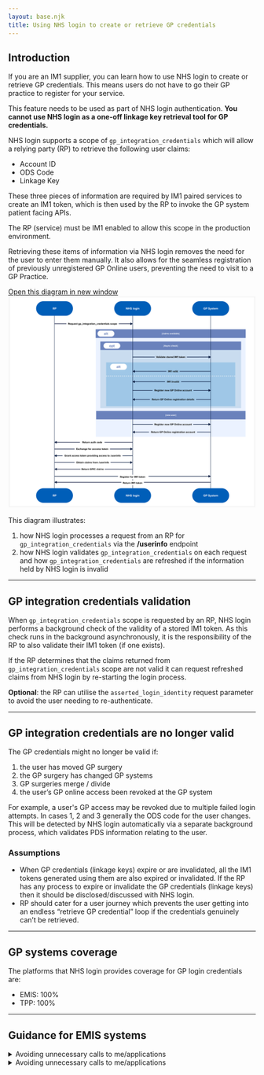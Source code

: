 ```yaml
---
layout: base.njk
title: Using NHS login to create or retrieve GP credentials
---
```


## Introduction

If you are an IM1 supplier, you can learn how to use NHS login to create or retrieve GP credentials. This means users do not have to go their GP practice to register for your service.

This feature needs to be used as part of NHS login authentication. **You cannot use NHS login as a one-off linkage key retrieval tool for GP credentials.**

NHS login supports a scope of `gp_integration_credentials` which will allow a relying party (RP) to retrieve the following user claims:

- Account ID
- ODS Code
- Linkage Key

These three pieces of information are required by IM1 paired services to create an IM1 token, which is then used by the RP to invoke the GP system patient facing APIs. 

The RP (service) must be IM1 enabled to allow this scope in the production environment. 

Retrieving these items of information via NHS login removes the need for the user to enter them manually. It also allows for the seamless registration of previously unregistered GP Online users, preventing the need to visit to a GP Practice.

<div class="design-example">
<a href="https://raw.githubusercontent.com/nhsconnect/nhslogin/main/src/images/gp-credentials-diagram.png" class="design-example__pop-out" target="_blank">Open this diagram in new window</a>
    <div class="code-embed">
    <img class="nhsuk-image__img" src="https://github.com/nhsconnect/nhslogin/raw/main/src/images/gp-credentials-diagram.png" alt="Diagram illustrating GP credentials request and validation">
</div>
</div>

This diagram illustrates:
1. how NHS login processes a request from an RP for `gp_integration_credentials` via the **/userinfo** endpoint
2. how NHS login validates `gp_integration_credentials` on each request and how `gp_integration_credentials` are refreshed if the information held by NHS login is invalid

---

## GP integration credentials validation

When `gp_integration_credentials` scope is requested by an RP, NHS login performs a background check of the validity of a stored IM1 token. As this check runs in the background asynchronously, it is the responsibility of the RP to also validate their IM1 token (if one exists).

If the RP determines that the claims returned from `gp_integration_credentials` scope are not valid it can request refreshed claims from NHS login by re-starting the login process.

**Optional**: the RP can utilise the `asserted_login_identity` request parameter to avoid the user needing to re-authenticate.

---

## GP integration credentials are no longer valid

The GP credentials might no longer be valid if:

1. the user has moved GP surgery
2. the GP surgery has changed GP systems
3. GP surgeries merge / divide
4. the user’s GP online access been revoked at the GP system

For example, a user's GP access may be revoked due to multiple failed login attempts. In cases 1, 2 and 3 generally the ODS code for the user changes. This will be detected by NHS login automatically via a separate background process, which validates PDS information relating to the user.

### Assumptions

- When GP credentials (linkage keys) expire or are invalidated, all the IM1 tokens generated using them are also expired or invalidated. If the RP has any process to expire or invalidate the GP credentials (linkage keys) then it should be disclosed/discussed with NHS login.
- RP should cater for a user journey which prevents the user getting into an endless “retrieve GP credential” loop if the credentials genuinely can’t be retrieved.

---

## GP systems coverage

The platforms that NHS login provides coverage for GP login credentials are: 

- EMIS: 100%
- TPP: 100%

---

<div class="nhsuk-card nhsuk-card" id="NHSDS">
  <div class="nhsuk-card__content">
   <h2>Guidance for EMIS systems</h2>
  <details class="nhsuk-details nhsuk-expander--no-outline">
        <summary class="nhsuk-details__summary">
          <span class="nhsuk-details__summary-text">
           Avoiding unnecessary calls to me/applications
          </span>
        </summary>
         <div class="nhsuk-details__text nhsuk-grid-row">
      <div class="nhsuk-grid-column-full width"> 
<p>EMIS Web accounts can be reset, either by:</p>
 <ul>
<li>the user</li>
<li>the GP practice (for example, when suspicious activity is detected)</li> </ul>
<p>After a reset, the account enters a “Restricted” state until the user re-authenticates via NHS login.</div>
<h3>What do do in your application</h3>
<p>If your POST /Session response includes: "ApplicationLinkLevel": "Restricted", redirect the user back to NHS login.

They will be prompted to re-authenticate, lifting the restriction on their account.</p>
</div></div>
  <details class="nhsuk-details nhsuk-expander--no-outline">
        <summary class="nhsuk-details__summary">
          <span class="nhsuk-details__summary-text">
           Avoiding unnecessary calls to me/applications
          </span>
        </summary>
         <div class="nhsuk-details__text nhsuk-grid-row">
      <div class="nhsuk-grid-column-full width"> 
<p>Some partners are triggering unnecessary me/applications on every NHS login. This results in a confirmation email being sent to the user each time.</p>
To avoid this, follow these steps:
<h3>Initial login</h3>
      <ol>
        <li>When a user logs in via NHS login for the first time, you'll receive a linkage key.</li>
        <li>Use this linkage key to call me/applications and obtain the Access Identity GUID.</li> 
       <li>Store both the linkage key and the Access Identity GUID securely.</li></ol>
<h3>Subsequent logins</h3>
 <ol>
        <li>Compare the returned linkage key with the one you've stored</li>
        <li>If it's the same: use the stored GUID to establish the user session.</li> 
       <li>If it's different: use the new linkage key to retrieve a fresh GUID via me/applications, then update your stored values.</li></ol>         
</div>
</div>
